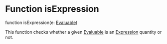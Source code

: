 Function isExpression
======

<declaration>

function isExpression(e: [Evaluable](reference/v/0.2.1/core/definitions/Evaluable))

</declaration>

This function checks whether a given [Evaluable](reference/v/0.2.1/core/definitions/Evaluable)
is an [Expression](reference/v/0.2.1/core/definitions/Expression) quantity or not.